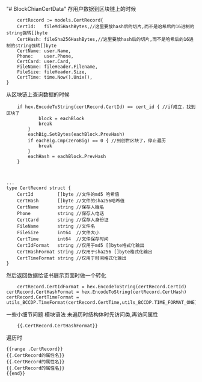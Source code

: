 "# BlockChianCertData"
存用户数据到区块链上的时候
        
        certRecord := models.CertRecord{
		CertId:   fileMd5HashBytes,//这里要放hash后的切片,而不是哈希后的16进制的string强转[]byte
		CertHash: fileSha256HashBytes,//这里要放hash后的切片,而不是哈希后的16进制的string强转[]byte
		CertName: user.Name,
		Phone:    user.Phone,
		CertCard: user.Card,
		FileName: fileHeader.Filename,
		FileSize: fileHeader.Size,
		CertTime: time.Now().Unix(),
	}

从区块链上查询数据的时候
       
        if hex.EncodeToString(certRecord.CertId) == cert_id { //if成立，找到区块了
				block = eachBlock
				break
			}
			eachBig.SetBytes(eachBlock.PrevHash)
			if eachBig.Cmp(zeroBig) == 0 { //到创世区块了，停止遍历
				break
			}
			eachHash = eachBlock.PrevHash
		}
		


    ...
	type CertRecord struct {
    	CertId         []byte //文件的md5 哈希值
    	CertHash       []byte //文件的sha256哈希值
    	CertName       string //保存人姓名
    	Phone          string //保存人电话
    	CertCard       string //保存人身份证
    	FileName       string //文件名
    	FileSize       int64  //文件大小
    	CertTime       int64  //文件保存时间
    	CertIdFormat   string //仅用于md5 []byte格式化输出
    	CertHashFormat string //仅用于sha256 []byte格式化输出
    	CertTimeFormat string //仅用于时间格式化输出
    }
然后返回数据给证书展示页面时做一个转化
    
        certRecord.CertIdFormat = hex.EncodeToString(certRecord.CertId)
	certRecord.CertHashFormat = hex.EncodeToString(certRecord.CertHash)
	certRecord.CertTimeFormat = utils_BCCDP.TimeFormat(certRecord.CertTime,utils_BCCDP.TIME_FORMAT_ONE)	
	
一些小细节问题
模块语法 未遍历时结构体时先访问类,再访问属性	

	    {{.CertRecord.CertHashFormat}}
		
遍历时	

    {{range .CertRecord}}
    {{.CertRecord的属性名}}
    {{.CertRecord的属性名}}
    {{.CertRecord的属性名}}
    {{end}}